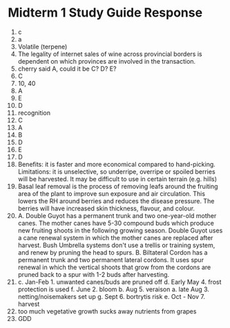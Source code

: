 # Midterm 1 Study Guide Response
1. c
2. a
3. Volatile (terpene)
4. The legality of internet sales of wine across provincial borders is dependent on which provinces are involved in the transaction.
5. cherry said A, could it be C? D? E?
6. C
7. 10, 40
8. A
9. E
10. D
11. recognition
12. C
13. A
14. B
15. D
16. E
17. D
18. Benefits: it is faster and more economical compared to hand-picking. Limitations: it is unselective, so underripe, overripe or spoiled berries will be harvested. It may be difficult to use in certain terrain (e.g. hills)
19. Basal leaf removal is the process of removing leafs around the fruiting area of the plant to improve sun exposure and air circulation. This lowers the RH around berries and reduces the disease pressure. The berries will have increased skin thickness, flavour, and colour.
20. 
	A. Double Guyot has a permanent trunk and two one-year-old mother canes. The mother canes have 5-30 compound buds which produce new fruiting shoots in the following growing season. Double Guyot uses a cane renewal system in which the mother canes are replaced after harvest. Bush Umbrella systems don't use a trellis or training system, and renew by pruning the head to spurs. 
	B. Biltateral Cordon has a permanent trunk and two permanent lateral cordons. It uses spur renewal in which the vertical shoots that grow from the cordons are pruned back to a spur with 1-2 buds after harvesting. 
21. 
	c. Jan-Feb      1. unwanted canes/buds are pruned off
	d. Early May   4. frost protection is used
	f. June            2. bloom
	b. Aug            5. veraison
	a. late Aug     3. netting/noisemakers set up
	g. Sept           6. bortrytis risk
	e. Oct - Nov   7. harvest
22. too much vegetative growth sucks away nutrients from grapes
23. GDD